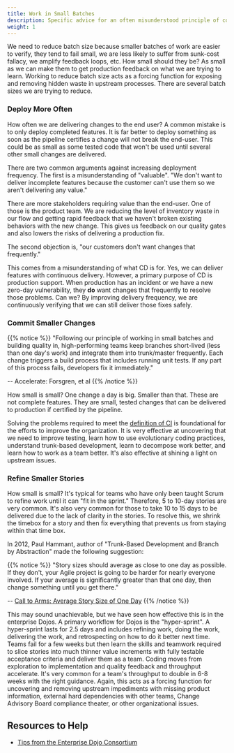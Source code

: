 ```yaml
---
title: Work in Small Batches
description: Specific advice for an often misunderstood principle of continuous delivery.
weight: 1
---
```


We need to reduce batch size because smaller batches of work are easier to verify, they tend to fail small, we are less likely to suffer from sunk-cost fallacy, we amplify feedback loops, etc. How small should they be? As small as we can make them to get production feedback on what we are trying to learn. Working to reduce batch size acts as a forcing function for exposing and removing hidden waste in upstream processes. There are several batch sizes we are trying to reduce.

### Deploy More Often

How often we are delivering changes to the end user? A common mistake is to only deploy completed features. It is far better to deploy something as soon as the pipeline certifies a change will not break the end-user. This could be as small as some tested code that won't be used until several other small changes are delivered.

There are two common arguments against increasing deployment frequency. The first is a misunderstanding of "valuable". "We don't want to deliver incomplete features because the customer can't use them so we aren't delivering any value."

There are more stakeholders requiring value than the end-user. One of those is the product team. We are reducing the level of inventory waste in our flow and getting rapid feedback that we haven't broken existing behaviors with the new change. This gives us feedback on our quality gates and also lowers the risks of delivering a production fix.

The second objection is, "our customers don't want changes that frequently."  

This comes from a misunderstanding of what CD is for. Yes, we can deliver features with continuous delivery. However, a primary purpose of CD is production support. When production has an incident or we have a new zero-day vulnerability, they **do** want changes that frequently to resolve those problems. Can we? By improving delivery frequency, we are continuously verifying that we can still deliver those fixes safely.

### Commit Smaller Changes

{{% notice %}}
"Following our principle of working in small batches and building quality in, high-performing teams keep branches short-lived (less than one day's work) and integrate them into trunk/master frequently. Each change triggers a build process that includes running unit tests. If any part of this process fails, developers fix it immediately."

-- Accelerate: Forsgren, et al
{{% /notice %}}

How small is small? One change a day is big. Smaller than that. These are not complete features. They are small, tested changes that can be delivered to production if certified by the pipeline.

Solving the problems required to meet the [definition of CI](../../minimumcd/#continuous-integration) is foundational for the efforts to improve the organization. It is very effective at uncovering that we need to improve testing, learn how to use evolutionary coding practices, understand trunk-based development, learn to decompose work better, and learn how to work as a team better. It's also effective at shining a light on upstream issues.

### Refine Smaller Stories

How small is small? It's typical for teams who have only been taught Scrum to refine work until it can "fit in the sprint." Therefore, 5 to 10-day stories are very common. It's also very common for those to take 10 to 15 days to be delivered due to the lack of clarity in the stories. To resolve this, we shrink the timebox for a story and then fix everything that prevents us from staying within that time box.

In 2012, Paul Hammant, author of "Trunk-Based Development and Branch by Abstraction" made the following suggestion:

{{% notice %}}
"Story sizes should average as close to one day as possible. If they don't, your Agile project is going to be harder for nearly everyone involved. If your average is significantly greater than that one day, then change something until you get there."

-- [Call to Arms: Average Story Size of One Day](https://paulhammant.com/2012/04/24/call-to-arms-average-story-sizes-of-one-day/)
{{% /notice %}}

This may sound unachievable, but we have seen how effective this is in the enterprise Dojos. A primary workflow for Dojos is the "hyper-sprint". A hyper-sprint lasts for 2.5 days and includes refining work, doing the work, delivering the work, and retrospecting on how to do it better next time. Teams fail for a few weeks but then learn the skills and teamwork required to slice stories into much thinner value increments with fully testable acceptance criteria and deliver them as a team. Coding moves from exploration to implementation and quality feedback and throughput accelerate. It's very common for a team's throughput to double in 6-8 weeks with the right guidance. Again, this acts as a forcing function for uncovering and removing upstream impediments with missing product information, external hard dependencies with other teams, Change Advisory Board compliance theater, or other organizational issues.

## Resources to Help

- [Tips from the Enterprise Dojo Consortium](https://dojoconsortium.org/docs/work-decomposition/)
